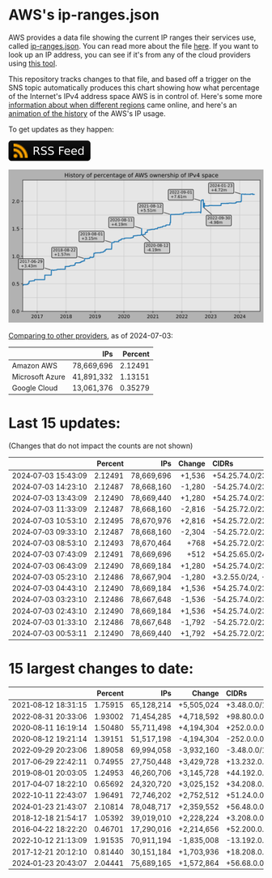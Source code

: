 # AWS's ip-ranges.json

AWS provides a data file showing the current IP ranges their
services use, called [ip-ranges.json](https://ip-ranges.amazonaws.com/ip-ranges.json).
You can read more about the file [here](https://docs.aws.amazon.com/general/latest/gr/aws-ip-ranges.html).
If you want to look up an IP address, you can see if it's from any of the cloud providers using [this tool](https://cloud-ips.s3-us-west-2.amazonaws.com/index.html).

This repository tracks changes to that file, and based off a trigger on the SNS 
topic automatically produces this chart showing how what percentage of the 
Internet's IPv4 address space AWS is in control of.  Here's some 
more [information about when different regions](announces.md) came 
online, and here's an [animation of the history](https://youtu.be/Su25yl7eol8) 
of the AWS's IP usage.

To get updates as they happen:

[![RSS Icon](images/rss_badge.svg)](https://raw.githubusercontent.com/seligman/aws-ip-ranges/master/rss.xml)

![History of AWS](history_count.svg)

[Comparing to other providers](https://github.com/seligman/cloud_sizes), as of 2024-07-03:

| | IPs | Percent |
| --- | ---: | ---: |
| Amazon AWS | 78,669,696 | 2.12491 |
| Microsoft Azure | 41,891,332 | 1.13151 |
| Google Cloud | 13,061,376 | 0.35279 |


# Last 15 updates:

(Changes that do not impact the counts are not shown)

| | Percent | IPs | Change | CIDRs |
| :--- | ---: | ---: | ---: | :--- |
| 2024&#8209;07&#8209;03&nbsp;15:43:09 | 2.12491 | 78,669,696 | +1,536 | +54.25.74.0/23,&nbsp;+54.25.65.0/24,&nbsp;+54.25.66.0/24,&nbsp;... |
| 2024&#8209;07&#8209;03&nbsp;14:23:10 | 2.12487 | 78,668,160 | -1,280 | -54.25.74.0/23,&nbsp;-54.25.66.0/24,&nbsp;-54.25.70.0/24,&nbsp;... |
| 2024&#8209;07&#8209;03&nbsp;13:43:09 | 2.12490 | 78,669,440 | +1,280 | +54.25.74.0/23,&nbsp;+54.25.66.0/24,&nbsp;+54.25.70.0/24,&nbsp;... |
| 2024&#8209;07&#8209;03&nbsp;11:33:09 | 2.12487 | 78,668,160 | -2,816 | -54.25.72.0/22,&nbsp;-54.25.66.0/23,&nbsp;-54.25.68.0/23,&nbsp;... |
| 2024&#8209;07&#8209;03&nbsp;10:53:10 | 2.12495 | 78,670,976 | +2,816 | +54.25.72.0/22,&nbsp;+54.25.66.0/23,&nbsp;+54.25.68.0/23,&nbsp;... |
| 2024&#8209;07&#8209;03&nbsp;09:33:10 | 2.12487 | 78,668,160 | -2,304 | -54.25.72.0/22,&nbsp;-54.25.76.0/23,&nbsp;-54.25.64.0/24,&nbsp;... |
| 2024&#8209;07&#8209;03&nbsp;08:53:10 | 2.12493 | 78,670,464 | +768 | +54.25.72.0/23,&nbsp;+54.25.64.0/24,&nbsp;+54.25.67.0/24,&nbsp;... |
| 2024&#8209;07&#8209;03&nbsp;07:43:09 | 2.12491 | 78,669,696 | +512 | +54.25.65.0/24,&nbsp;+54.25.70.0/24 |
| 2024&#8209;07&#8209;03&nbsp;06:43:09 | 2.12490 | 78,669,184 | +1,280 | +54.25.74.0/23,&nbsp;+3.2.56.0/24,&nbsp;+54.25.66.0/24,&nbsp;... |
| 2024&#8209;07&#8209;03&nbsp;05:23:10 | 2.12486 | 78,667,904 | -1,280 | +3.2.55.0/24,&nbsp;-54.25.74.0/23,&nbsp;-54.25.65.0/24,&nbsp;... |
| 2024&#8209;07&#8209;03&nbsp;04:43:10 | 2.12490 | 78,669,184 | +1,536 | +54.25.74.0/23,&nbsp;+54.25.65.0/24,&nbsp;+54.25.66.0/24,&nbsp;... |
| 2024&#8209;07&#8209;03&nbsp;03:23:10 | 2.12486 | 78,667,648 | -1,536 | -54.25.74.0/23,&nbsp;-54.25.65.0/24,&nbsp;-54.25.66.0/24,&nbsp;... |
| 2024&#8209;07&#8209;03&nbsp;02:43:10 | 2.12490 | 78,669,184 | +1,536 | +54.25.74.0/23,&nbsp;+54.25.65.0/24,&nbsp;+54.25.66.0/24,&nbsp;... |
| 2024&#8209;07&#8209;03&nbsp;01:33:10 | 2.12486 | 78,667,648 | -1,792 | -54.25.72.0/22,&nbsp;-54.25.76.0/23,&nbsp;-54.25.68.0/24 |
| 2024&#8209;07&#8209;03&nbsp;00:53:11 | 2.12490 | 78,669,440 | +1,792 | +54.25.72.0/22,&nbsp;+54.25.76.0/23,&nbsp;+54.25.68.0/24 |


# 15 largest changes to date:

| | Percent | IPs | Change | CIDRs |
| :--- | ---: | ---: | ---: | :--- |
| 2021&#8209;08&#8209;12&nbsp;18:31:15 | 1.75915 | 65,128,214 | +5,505,024 | +3.48.0.0/12,&nbsp;+35.96.0.0/12,&nbsp;+3.152.0.0/13,&nbsp;... |
| 2022&#8209;08&#8209;31&nbsp;20:33:06 | 1.93002 | 71,454,285 | +4,718,592 | +98.80.0.0/12,&nbsp;+184.32.0.0/12,&nbsp;+13.184.0.0/13,&nbsp;... |
| 2020&#8209;08&#8209;11&nbsp;16:19:14 | 1.50480 | 55,711,498 | +4,194,304 | +252.0.0.0/10 |
| 2020&#8209;08&#8209;12&nbsp;19:21:14 | 1.39151 | 51,517,198 | -4,194,304 | -252.0.0.0/10 |
| 2022&#8209;09&#8209;29&nbsp;20:23:06 | 1.89058 | 69,994,058 | -3,932,160 | -3.48.0.0/12,&nbsp;-35.96.0.0/12,&nbsp;-3.240.0.0/13,&nbsp;... |
| 2017&#8209;06&#8209;29&nbsp;22:42:11 | 0.74955 | 27,750,448 | +3,429,728 | +13.232.0.0/13,&nbsp;+34.240.0.0/13,&nbsp;+35.168.0.0/13,&nbsp;... |
| 2019&#8209;08&#8209;01&nbsp;20:03:05 | 1.24953 | 46,260,706 | +3,145,728 | +44.192.0.0/10,&nbsp;-3.192.0.0/12 |
| 2017&#8209;04&#8209;07&nbsp;18:22:10 | 0.65692 | 24,320,720 | +3,025,152 | +34.208.0.0/12,&nbsp;+34.224.0.0/12,&nbsp;+13.58.0.0/15,&nbsp;... |
| 2022&#8209;10&#8209;11&nbsp;22:43:07 | 1.96491 | 72,746,202 | +2,752,512 | +51.24.0.0/13,&nbsp;+57.104.0.0/13,&nbsp;+51.20.0.0/14,&nbsp;... |
| 2024&#8209;01&#8209;23&nbsp;21:43:07 | 2.10814 | 78,048,717 | +2,359,552 | +56.48.0.0/13,&nbsp;+16.28.0.0/14,&nbsp;+16.64.0.0/14,&nbsp;... |
| 2018&#8209;12&#8209;18&nbsp;21:54:17 | 1.05392 | 39,019,010 | +2,228,224 | +3.208.0.0/12,&nbsp;+3.224.0.0/12,&nbsp;+13.48.0.0/15 |
| 2016&#8209;04&#8209;22&nbsp;18:22:20 | 0.46701 | 17,290,016 | +2,214,656 | +52.200.0.0/13,&nbsp;+52.208.0.0/13,&nbsp;+52.36.0.0/14,&nbsp;... |
| 2022&#8209;10&#8209;12&nbsp;21:13:09 | 1.91535 | 70,911,194 | -1,835,008 | -13.192.0.0/13,&nbsp;-16.28.0.0/14,&nbsp;-40.172.0.0/14,&nbsp;... |
| 2017&#8209;12&#8209;21&nbsp;20:12:10 | 0.81440 | 30,151,184 | +1,703,936 | +18.208.0.0/13,&nbsp;+18.204.0.0/14,&nbsp;+18.224.0.0/14,&nbsp;... |
| 2024&#8209;01&#8209;23&nbsp;20:43:07 | 2.04441 | 75,689,165 | +1,572,864 | +56.68.0.0/14,&nbsp;+56.128.0.0/14,&nbsp;+56.136.0.0/14,&nbsp;... |

